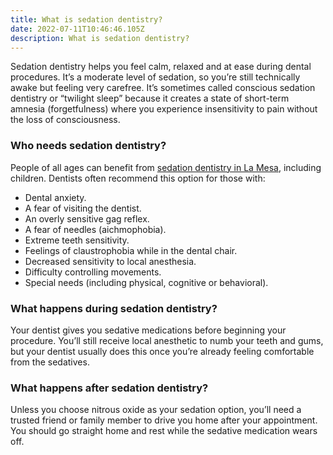```yaml
---
title: What is sedation dentistry?
date: 2022-07-11T10:46:46.105Z
description: What is sedation dentistry?
---
```

Sedation dentistry helps you feel calm, relaxed and at ease during dental procedures. It’s a moderate level of sedation, so you’re still technically awake but feeling very carefree. It’s sometimes called conscious sedation dentistry or “twilight sleep” because it creates a state of short-term amnesia (forgetfulness) where you experience insensitivity to pain without the loss of consciousness.

### Who needs sedation dentistry?

People of all ages can benefit from [sedation dentistry in La Mesa](https://www.blogger.com/blog/post/edit/7018710860552854195/2043795546742337626#), including children. Dentists often recommend this option for those with:

* Dental anxiety.
* A fear of visiting the dentist.
* An overly sensitive gag reflex.
* A fear of needles (aichmophobia).
* Extreme teeth sensitivity.
* Feelings of claustrophobia while in the dental chair.
* Decreased sensitivity to local anesthesia.
* Difficulty controlling movements.
* Special needs (including physical, cognitive or behavioral).



### What happens during sedation dentistry?

Your dentist gives you sedative medications before beginning your procedure. You’ll still receive local anesthetic to numb your teeth and gums, but your dentist usually does this once you’re already feeling comfortable from the sedatives.

### What happens after sedation dentistry?

Unless you choose nitrous oxide as your sedation option, you’ll need a trusted friend or family member to drive you home after your appointment. You should go straight home and rest while the sedative medication wears off.